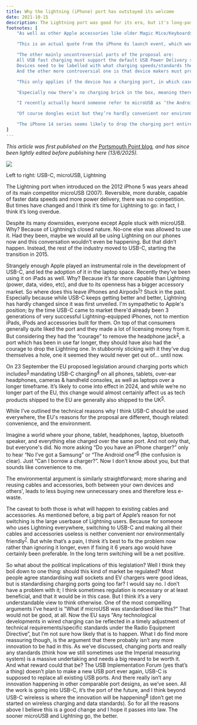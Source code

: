 ```yaml
---
title: Why the lightning (iPhone) port has outstayed its welcome
date: 2021-10-15
description: The Lightning port was good for its era, but it's long-past time it be replaced with USB-C.
footnotes: [
    "As well as other Apple accessories like older Magic Mice/Keyboards and Apple TV remotes",

    "This is an actual quote from the iPhone 6s launch event, which would have been the phone they switched to USB-C on had they done so at the same time as on MacBooks.",

    "The other mainly uncontroversial parts of the proposal are:
    All USB fast charging must support the default USB Power Delivery standard (while it's gotten better in recent years, believe it or not some fast charging-devices don't support PD, meaning they can usually only be fast charged with chargers made by the same company).
    Devices need to be labelled with what charging speeds/standards they support so consumers can easily buy the right chargers for them.
    And the other more controversial one is that device makers must provide an option to buy the device without an included charging brick. I personally see this as a good thing as well, as charging bricks (or wall adaptors) typically need updating/replacing much less often than devices or cables do, and I know we have far more than needed in my household.",

    "This only applies if the device has a charging port, in which case it must have at least one that is USB-C. Devices makers can choose to include other additional charging ports, or to have none at all.",

    "Especially now there’s no charging brick in the box, meaning there’s no differences in wall sockets",

    "I recently actually heard someone refer to microUSB as ‘the Android charger’ even though most Androids nowadays use USB-C",

    "Of course dongles exist but they’re hardly convenient nor environmentally friendly…",

    "The iPhone 14 series seems likely to drop the charging port entirely, which massively negates the point of this article I know but oh well. Proves my point that wireless is the future. And as iPhones tend to be sold for quite a few years after they’re initially released, some would still be affected, as would many of their accessories."
]
---
```


<p>
<em>This article was first published on the </em><a
href="https://portsmouthpoint.blogspot.com/2021/10/why-lightning-iphone-port-has-outstayed.html
">Portsmouth
Point blog</a><em>, and has since been lightly edited before publishing here
(13/6/2025).</em>
</p>

<img src="ports.avif" style="max-width:369px; aspect-ratio:738/529">

<p class='caption'>Left to right: USB-C, microUSB, Lightning</p>

The Lightning port when introduced on the 2012 iPhone 5 was years ahead of its main competitor microUSB (2007). Reversible, more durable, capable of faster data speeds and more power delivery, there was no competition. But times have changed and I think it’s time for Lightning to go: in fact, I think it’s long overdue.

Despite its many downsides, everyone except Apple stuck with microUSB. Why? Because of Lightning’s closed nature. No-one else was allowed to use it. Had they been, maybe we would all be using Lightning on our phones now and this conversation wouldn’t even be happening. But that didn’t happen. Instead, the rest of the industry moved to USB-C, starting the transition in 2015.

Strangely enough Apple played an instrumental role in the development of USB-C, and led the adoption of it in the laptop space. Recently they’ve been using it on iPads as well. Why? Because it’s far more capable than Lightning (power, data, video, etc), and due to its openness has a bigger accessory market. So where does this leave iPhones and Airpods<sup><a id="n-1" href="#fn-1">1</a></sup>? Stuck in the past. Especially because while USB-C keeps getting better and better, Lightning has hardly changed since it was first unveiled. I'm sympathetic to Apple's position; by the time USB-C came to market there'd already been 3 generations of very successful Lightning-equipped iPhones, not to mention iPads, iPods and accessories built for them. On top of that consumers generally quite liked the port and they made a lot of licensing money from it. But considering they had the “courage” to remove the headphone jack<sup><a id="n-2" href="#fn-2">2</a></sup>, a port which has been in use far longer, they should have also had the courage to drop the Lightning one. In stubbornly sticking with it they've dug themselves a hole, one it seemed they would never get out of... until now.

On 23 September the EU proposed legislation around charging ports which includes<sup><a id="n-3" href="#fn-3">3</a></sup> mandating USB-C charging<sup><a id="n-4" href="#fn-4">4</a></sup> on all phones, tablets, over-ear headphones, cameras & handheld consoles, as well as laptops over a longer timeframe. It’s likely to come into effect in 2024, and while we’re no longer part of the EU, this change would almost certainly affect us as tech products shipped to the EU are generally also shipped to the UK<sup><a id="n-5" href="#fn-5">5</a></sup>.


While I’ve outlined the technical reasons why I think USB-C should be used everywhere, the EU's reasons for the proposal are different, though related: convenience, and the environment. 

Imagine a world where your phone, tablet, headphones, laptop, bluetooth speaker, and everything else charged over the same port. And not only that, but everyone's did. No more asking “Do you have an iPhone charger?” only to hear “No I’ve got a Samsung” or “The Android one”<sup><a id="n-6" href="#fn-6">6</a></sup> (the confusion is clear). Just “Can I borrow a charger?”. Now I don’t know about you, but that sounds like convenience to me.

The environmental argument is similarly straightforward; more sharing and reusing cables and accessories, both between your own devices and others', leads to less buying new unnecessary ones and therefore less e-waste.

The caveat to both those is what will happen to existing cables and accessories. As mentioned before, a big part of Apple’s reason for not switching is the large userbase of Lightning users. Because for someone who uses Lightning everywhere, switching to USB-C and making all their cables and accessories useless is neither convenient nor environmentally friendly<sup><a id="n-7" href="#fn-7">7</a></sup>. But while that’s a pain, I think it’s best to fix the problem now rather than ignoring it longer, even if fixing it 6 years ago would have certainly been preferable. In the long term switching will be a net positive.

So what about the political implications of this legislation? Well I think they boil down to one thing: should this kind of market be regulated? Most people agree standardising wall sockets and EV chargers were good ideas, but is standardising charging ports going too far? I would say no. I don’t have a problem with it; I think sometimes regulation is necessary or at least beneficial, and that it would be in this case. But I think it’s a very understandable view to think otherwise. One of the most compelling arguments I’ve heard is ”What if microUSB was standardised like this?” That would not be good, at all. Now the EU says “Any technological developments in wired charging can be reflected in a timely adjustment of technical requirements/specific standards under the Radio Equipment Directive”, but I’m not sure how likely that is to happen. What I do find more reassuring though, is the argument that there probably isn’t any more innovation to be had in this. As we’ve discussed, changing ports and really any standards (think how we still sometimes use the Imperial measuring system) is a massive undertaking and needs a big reward to be worth it. And what reward could that be? The USB Implementation Forum (yes that’s a thing) doesn’t plan to make a new USB port ever again, USB-C is supposed to replace all existing USB ports. And there really isn’t any innovation happening in other comparable port designs, as we’ve seen. All the work is going into USB-C, it’s the port of the future, and I think beyond USB-C wireless is where the innovation will be happening<sup><a id="n-8" href="#fn-8">8</a></sup> (don’t get me started on wireless charging and data standards). So for all the reasons above I believe this is a good change and I hope it passes into law. The sooner microUSB and Lightning go, the better.